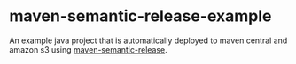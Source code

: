 # maven-semantic-release-example

An example java project that is automatically deployed to maven central and amazon s3 using [maven-semantic-release](https://github.com/conveyal/maven-semantic-release).